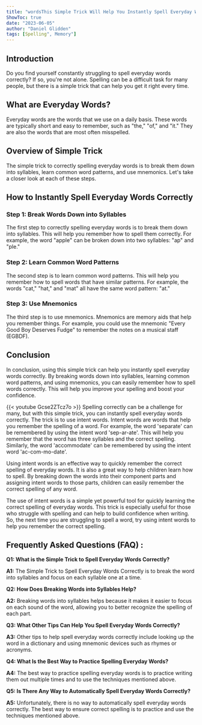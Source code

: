 ```yaml
---
title: "wordsThis Simple Trick Will Help You Instantly Spell Everyday Words Correctly!"
ShowToc: true 
date: "2023-06-05"
author: "Daniel Glidden" 
tags: [Spelling", Memory"]
---
```

## Introduction

Do you find yourself constantly struggling to spell everyday words correctly? If so, you're not alone. Spelling can be a difficult task for many people, but there is a simple trick that can help you get it right every time. 

## What are Everyday Words?

Everyday words are the words that we use on a daily basis. These words are typically short and easy to remember, such as "the," "of," and "it." They are also the words that are most often misspelled. 

## Overview of Simple Trick

The simple trick to correctly spelling everyday words is to break them down into syllables, learn common word patterns, and use mnemonics. Let's take a closer look at each of these steps. 

## How to Instantly Spell Everyday Words Correctly

### Step 1: Break Words Down into Syllables

The first step to correctly spelling everyday words is to break them down into syllables. This will help you remember how to spell them correctly. For example, the word "apple" can be broken down into two syllables: "ap" and "ple." 

### Step 2: Learn Common Word Patterns

The second step is to learn common word patterns. This will help you remember how to spell words that have similar patterns. For example, the words "cat," "hat," and "mat" all have the same word pattern: "at." 

### Step 3: Use Mnemonics

The third step is to use mnemonics. Mnemonics are memory aids that help you remember things. For example, you could use the mnemonic "Every Good Boy Deserves Fudge" to remember the notes on a musical staff (EGBDF). 

## Conclusion

In conclusion, using this simple trick can help you instantly spell everyday words correctly. By breaking words down into syllables, learning common word patterns, and using mnemonics, you can easily remember how to spell words correctly. This will help you improve your spelling and boost your confidence.

{{< youtube Gcse2ZTcz7o >}} 
Spelling correctly can be a challenge for many, but with this simple trick, you can instantly spell everyday words correctly. The trick is to use intent words. Intent words are words that help you remember the spelling of a word. For example, the word 'separate' can be remembered by using the intent word 'sep-ar-ate'. This will help you remember that the word has three syllables and the correct spelling. Similarly, the word 'accommodate' can be remembered by using the intent word 'ac-com-mo-date'.

Using intent words is an effective way to quickly remember the correct spelling of everyday words. It is also a great way to help children learn how to spell. By breaking down the words into their component parts and assigning intent words to those parts, children can easily remember the correct spelling of any word.

The use of intent words is a simple yet powerful tool for quickly learning the correct spelling of everyday words. This trick is especially useful for those who struggle with spelling and can help to build confidence when writing. So, the next time you are struggling to spell a word, try using intent words to help you remember the correct spelling.

## Frequently Asked Questions (FAQ) :
**Q1: What is the Simple Trick to Spell Everyday Words Correctly?**

**A1:** The Simple Trick to Spell Everyday Words Correctly is to break the word into syllables and focus on each syllable one at a time.

**Q2: How Does Breaking Words into Syllables Help?**

**A2:** Breaking words into syllables helps because it makes it easier to focus on each sound of the word, allowing you to better recognize the spelling of each part.

**Q3: What Other Tips Can Help You Spell Everyday Words Correctly?**

**A3:** Other tips to help spell everyday words correctly include looking up the word in a dictionary and using mnemonic devices such as rhymes or acronyms.

**Q4: What Is the Best Way to Practice Spelling Everyday Words?**

**A4:** The best way to practice spelling everyday words is to practice writing them out multiple times and to use the techniques mentioned above.

**Q5: Is There Any Way to Automatically Spell Everyday Words Correctly?**

**A5:** Unfortunately, there is no way to automatically spell everyday words correctly. The best way to ensure correct spelling is to practice and use the techniques mentioned above.





